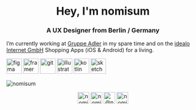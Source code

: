 <h1 align="center">Hey, I'm nomisum</h1>
<h3 align="center">A UX Designer from Berlin / Germany</h3>

I’m currently working at [Gruppe Adler](github.com/gruppe-adler/) in my spare time and on the [idealo Internet GmbH](https://www.idealo.de/) Shopping Apps (iOS & Android) for a living.

<p align="left"> <img src="https://www.vectorlogo.zone/logos/figma/figma-icon.svg" alt="figma" width="40" height="40"/> <img src="https://www.vectorlogo.zone/logos/framer/framer-icon.svg" alt="framer" width="40" height="40"/> <img src="https://www.vectorlogo.zone/logos/git-scm/git-scm-icon.svg" alt="git" width="40" height="40"/> <img src="https://www.vectorlogo.zone/logos/adobe_illustrator/adobe_illustrator-icon.svg" alt="illustrator" width="40" height="40"/> <img src="https://www.vectorlogo.zone/logos/kotlinlang/kotlinlang-icon.svg" alt="kotlin" width="40" height="40"/> <img src="https://www.vectorlogo.zone/logos/sketchapp/sketchapp-icon.svg" alt="sketch" width="40" height="40"/></p><p><img align="center" src="https://github-readme-stats.vercel.app/api/top-langs/?username=nomisum&layout=compact&hide=html" alt="nomisum" /></p>

<p align="center">
<a href="https://twitter.com/nomisum" target="blank"><img align="center" src="https://cdn.jsdelivr.net/npm/simple-icons@3.0.1/icons/twitter.svg" alt="nomisum" height="30" width="30" /></a>
<a href="https://dribbble.com/nomisum" target="blank"><img align="center" src="https://cdn.jsdelivr.net/npm/simple-icons@3.0.1/icons/dribbble.svg" alt="nomisum" height="30" width="30" /></a>
<a href="https://medium.com/@nomisum_19753" target="blank"><img align="center" src="https://cdn.jsdelivr.net/npm/simple-icons@3.0.1/icons/medium.svg" alt="@nomisum_19753" height="30" width="30" /></a>
<a href="https://www.youtube.com/channel/UC_GB3eWK14itSENk0fzTSCA" target="blank"><img align="center" src="https://cdn.jsdelivr.net/npm/simple-icons@3.0.1/icons/youtube.svg" alt="nomi2312" height="30" width="30" /></a>
</p>
